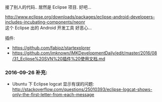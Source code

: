 接了别人的代码..  居然是 Eclipse 项目.  好吧...

http://www.eclipse.org/downloads/packages/eclipse-android-developers-includes-incubating-components/neonr  
这个 Eclipse 出的 Android 开发工具 好恶心...  

插件:  
- https://github.com/fabioz/startexplorer
- https://github.com/imknown/IMKDevelopmentDaily/edit/master/2016/08/31_Eclipse%20SVN%20插件%20使用文档.md

### 2016-09-26 补充:  
- Ubuntu 下 Eclipse logcat 显示有误的问题:  
http://stackoverflow.com/questions/25010393/eclipse-logcat-shows-only-the-first-letter-from-each-message
